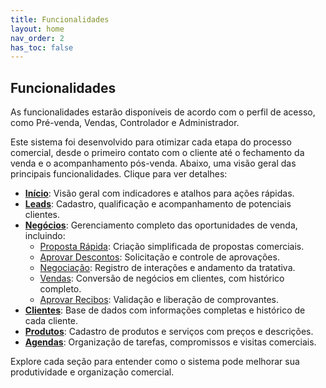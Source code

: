 ```yaml
---
title: Funcionalidades
layout: home
nav_order: 2
has_toc: false
---
```


## Funcionalidades

As funcionalidades estarão disponíveis de acordo com o perfil de acesso, como Pré-venda, Vendas, Controlador e Administrador.

Este sistema foi desenvolvido para otimizar cada etapa do processo comercial, desde o primeiro contato com o cliente até o fechamento da venda e o acompanhamento pós-venda. Abaixo, uma visão geral das principais funcionalidades. Clique para ver detalhes:

- [**Início**](init/): Visão geral com indicadores e atalhos para ações rápidas.  
- [**Leads**](leads/): Cadastro, qualificação e acompanhamento de potenciais clientes.  
- [**Negócios**](business/): Gerenciamento completo das oportunidades de venda, incluindo:  
  - [Proposta Rápida](business/quickProposal/): Criação simplificada de propostas comerciais.  
  - [Aprovar Descontos](business/discountProposal/): Solicitação e controle de aprovações.  
  - [Negociação](business/businessing/): Registro de interações e andamento da tratativa.  
  - [Vendas](business/sales/): Conversão de negócios em clientes, com histórico completo.  
  - [Aprovar Recibos](business/approveReceipt): Validação e liberação de comprovantes.  
- [**Clientes**](customers/): Base de dados com informações completas e histórico de cada cliente.  
- [**Produtos**](products/): Cadastro de produtos e serviços com preços e descrições.  
- [**Agendas**](scheduler/): Organização de tarefas, compromissos e visitas comerciais.

Explore cada seção para entender como o sistema pode melhorar sua produtividade e organização comercial.
